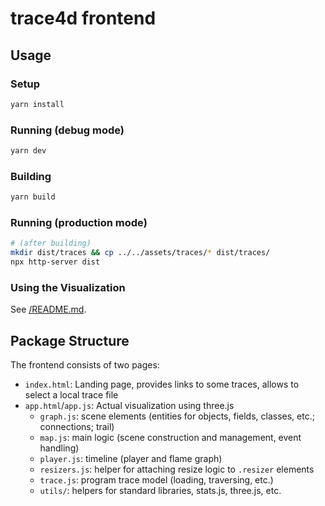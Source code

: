 # trace4d frontend

## Usage

### Setup

```bash
yarn install
```

### Running (debug mode)

```bash
yarn dev
```

### Building

```bash
yarn build
```

### Running (production mode)

```bash
# (after building)
mkdir dist/traces && cp ../../assets/traces/* dist/traces/
npx http-server dist
```

### Using the Visualization

See [/README.md](../../README.md).

## Package Structure

The frontend consists of two pages:

- `index.html`: Landing page, provides links to some traces, allows to select a local trace file
- `app.html`/`app.js`: Actual visualization using three.js
  - `graph.js`: scene elements (entities for objects, fields, classes, etc.; connections; trail)
  - `map.js`: main logic (scene construction and management, event handling)
  - `player.js`: timeline (player and flame graph)
  - `resizers.js`: helper for attaching resize logic to `.resizer` elements
  - `trace.js`: program trace model (loading, traversing, etc.)
  - `utils/`: helpers for standard libraries, stats.js, three.js, etc.

